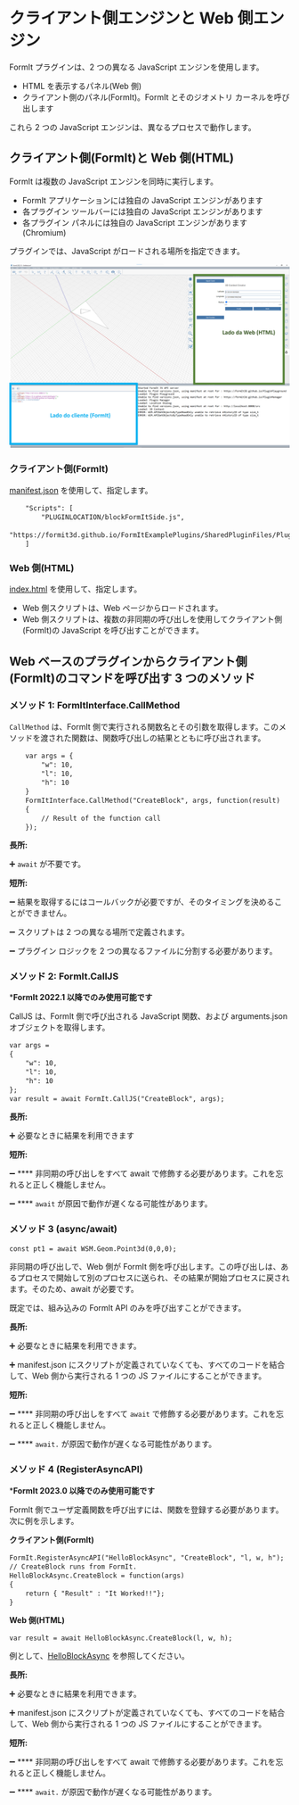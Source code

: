 # クライアント側エンジンと Web 側エンジン

FormIt プラグインは、2 つの異なる JavaScript エンジンを使用します。

* HTML を表示するパネル(Web 側)
* クライアント側のパネル(FormIt)。FormIt とそのジオメトリ カーネルを呼び出します

これら 2 つの JavaScript エンジンは、異なるプロセスで動作します。

## **クライアント側(FormIt)と Web 側(HTML)**

FormIt は複数の JavaScript エンジンを同時に実行します。

* FormIt アプリケーションには独自の JavaScript エンジンがあります
* 各プラグイン ツールバーには独自の JavaScript エンジンがあります
* 各プラグイン パネルには独自の JavaScript エンジンがあります(Chromium)

プラグインでは、JavaScript がロードされる場所を指定できます。

![](../../../.gitbook/assets/d14.png)

### クライアント側(FormIt)

[manifest.json](https://github.com/FormIt3D/FormItExamplePlugins/blob/master/HelloBlockAsync/v23\_0/manifest.json#L8) を使用して、指定します。

```
    "Scripts": [
        "PLUGINLOCATION/blockFormItSide.js",
        "https://formit3d.github.io/FormItExamplePlugins/SharedPluginFiles/PluginUtils18_0.js"
    ]
```

### Web 側(HTML)

[index.html](https://github.com/FormIt3D/FormItExamplePlugins/blob/master/HelloBlockAsync/v23\_0/index.html#L7) を使用して、指定します。

* Web 側スクリプトは、Web ページからロードされます。
* Web 側スクリプトは、複数の非同期の呼び出しを使用してクライアント側(FormIt)の JavaScript を呼び出すことができます。

## Web ベースのプラグインからクライアント側(FormIt)のコマンドを呼び出す 3 つのメソッド

### メソッド 1: FormItInterface.CallMethod

`CallMethod` は、FormIt 側で実行される関数名とその引数を取得します。このメソッドを渡された関数は、関数呼び出しの結果とともに呼び出されます。

```
    var args = {
        "w": 10,
        "l": 10,
        "h": 10
    }
    FormItInterface.CallMethod("CreateBlock", args, function(result)
    {
        // Result of the function call
    });
```

**長所:**

➕ `await` が不要です。

**短所:**

➖ 結果を取得するにはコールバックが必要ですが、そのタイミングを決めることができません。

➖ スクリプトは 2 つの異なる場所で定義されます。

➖ プラグイン ロジックを 2 つの異なるファイルに分割する必要があります。

### **メソッド 2: FormIt.CallJS**

***FormIt 2022.1 以降でのみ使用可能です**

CallJS は、FormIt 側で呼び出される JavaScript 関数、および arguments.json オブジェクトを取得します。

```
var args =
{
    "w": 10,
    "l": 10,
    "h": 10
};
var result = await FormIt.CallJS("CreateBlock", args);
```

**長所:**

➕ 必要なときに結果を利用できます

**短所:**

➖ **** 非同期の呼び出しをすべて await で修飾する必要があります。これを忘れると正しく機能しません。

➖ **** `await` が原因で動作が遅くなる可能性があります。

### **メソッド 3 (async/await)**

```
const pt1 = await WSM.Geom.Point3d(0,0,0);
```

非同期の呼び出しで、Web 側が FormIt 側を呼び出します。この呼び出しは、あるプロセスで開始して別のプロセスに送られ、その結果が開始プロセスに戻されます。そのため、await が必要です。

既定では、組み込みの FormIt API のみを呼び出すことができます。

**長所:**

➕ 必要なときに結果を利用できます。

➕ manifest.json にスクリプトが定義されていなくても、すべてのコードを結合して、Web 側から実行される 1 つの JS ファイルにすることができます。

**短所:**

➖ **** 非同期の呼び出しをすべて `await` で修飾する必要があります。これを忘れると正しく機能しません。

➖ **** `await.` が原因で動作が遅くなる可能性があります。

### メソッド 4 (RegisterAsyncAPI)

***FormIt 2023.0 以降でのみ使用可能です**

FormIt 側でユーザ定義関数を呼び出すには、関数を登録する必要があります。次に例を示します。

**クライアント側(FormIt)**

```
FormIt.RegisterAsyncAPI("HelloBlockAsync", "CreateBlock", "l, w, h");
// CreateBlock runs from FormIt.
HelloBlockAsync.CreateBlock = function(args)
{
    return { "Result" : "It Worked!!"};
}
```

**Web 側(HTML)**

```
var result = await HelloBlockAsync.CreateBlock(l, w, h);
```

例として、[HelloBlockAsync](https://github.com/FormIt3D/FormItExamplePlugins/tree/master/HelloBlockAsync/v23\_0) を参照してください。

**長所:**

➕ 必要なときに結果を利用できます。

➕ manifest.json にスクリプトが定義されていなくても、すべてのコードを結合して、Web 側から実行される 1 つの JS ファイルにすることができます。

**短所:**

➖ **** 非同期の呼び出しをすべて await で修飾する必要があります。これを忘れると正しく機能しません。

➖ **** `await.` が原因で動作が遅くなる可能性があります。

##
